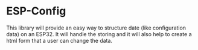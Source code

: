 # ESP-Config

This library will provide an easy way to structure date (like configuration data) on an ESP32.
It will handle the storing and it will also help to create a html form that a user can change the data.
